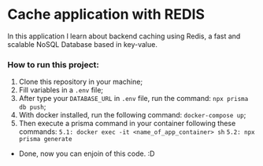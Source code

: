# Cache application with REDIS

In this application I learn about backend caching using Redis, a fast and scalable NoSQL Database based in key-value.

### How to run this project:

1. Clone this repository in your machine;
2. Fill variables in a `.env` file;
3. After type your `DATABASE_URL` in `.env` file, run the command: `npx prisma db push`;
4. With docker installed, run the following command: `docker-compose up`;
5. Then execute a prisma command in your container following these commands:
`5.1: docker exec -it <name_of_app_container> sh`
`5.2: npx prisma generate`
- Done, now you can enjoin of this code. :D
